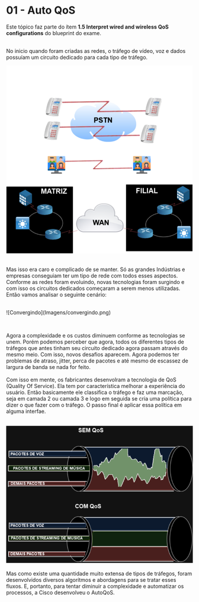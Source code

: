 # 01 - Auto QoS

Este tópico faz parte do ítem **1.5 Interpret wired and wireless QoS configurations** do blueprint do exame. <br></br>

No inicio quando foram criadas as redes, o tráfego de vídeo, voz e dados possuíam um circuito dedicado para cada tipo de tráfego. 

![Redes](Imagens/Sem_QoS.png) <br></br>

Mas isso era caro e complicado de se manter. Só as grandes Indústrias e empresas conseguiam ter um tipo de rede com todos esses aspectos. Conforme as redes foram evoluindo, novas tecnologias foram surgindo e com isso os circuitos dedicados começaram a serem menos utilizadas. Então vamos analisar o seguinte cenário: <br></br>

<table>
   <tr align=center>
      ![Convergindo](Imagens/convergindo.png) <br></br>
   </tr>
</table>
Agora a complexidade e os custos diminuem conforme as tecnologias se unem. Porém podemos perceber que agora, todos os diferentes tipos de tráfegos que antes tinham seu circuito dedicado agora passam através do mesmo meio. Com isso, novos desafios aparecem. Agora podemos ter problemas de atraso, jitter, perca de pacotes e até mesmo de escassez de largura de banda se nada for feito. <br></br>
Com isso em mente, os fabricantes desenvolram a tecnologia de QoS (Quality Of Service). Ela tem por característica melhorar a experiência do usuário. Então basicamente ele classifica o tráfego e faz uma marcação, seja em camada 2 ou camada 3 e logo em seguida se cria uma política para dizer o que fazer com o tráfego. O passo final é aplicar essa política em alguma interfae.<br></br> 

![QoS](Imagens/Sem_QoS_x_QoS.png) <br></br>
Mas como existe uma quantidade muito extensa de tipos de tráfegos, foram desenvolvidos diversos algorítmos e abordagens para se tratar esses fluxos. E, portanto, para tentar diminuir a complexidade e automatizar os processos, a Cisco desenvolveu o AutoQoS. <br></br>
